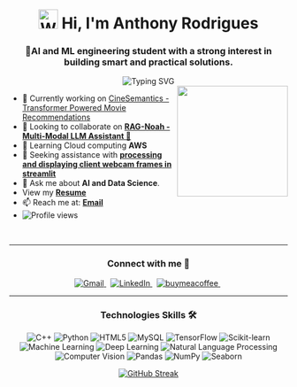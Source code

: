 <h1 align="center">
<img src="https://raw.githubusercontent.com/Tarikul-Islam-Anik/Animated-Fluent-Emojis/master/Emojis/Hand%20gestures/Waving%20Hand.png" alt="Waving Hand" width="35" height="35" /> Hi, I'm Anthony Rodrigues</h1>

<h3 align="center"> 🤖AI and ML engineering student with a strong interest in building smart and practical solutions.</h3>
<div align="center">
<img src="https://readme-typing-svg.demolab.com?font=Fira+Code&size=18&duration=3000&pause=1000&center=true&vCenter=true&random=false&width=600&height=50&lines=AI+%26+ML+Engineering+Student+%7C+Data+Science+Enthusiast;Building+smart+solutions+with+AI+and+ML;Exploring+insights+from+data.;Learning%2C+Experimenting%2C+Innovating.;Focused+on+real-world+applications+of+Data+Science." alt="Typing SVG" />
</div>

<img align="right" src="http://github-profile-summary-cards.vercel.app/api/cards/stats?username=anthonyrodrigues443&theme=2077" height="200em"  />

- 🔭 Currently working on <a target="_blank" href="https://github.com/anthonyrodrigues443/CineSemantics-Transformer-Powered-Movie-Recommendations">CineSemantics - Transformer Powered Movie Recommendations</b></a>
- 👯 Looking to collaborate on <a target="_blank" href="https://github.com/anthonyrodrigues443/RAG-Noah-Multi-Modal-LLM-Assistant"><b>RAG-Noah - Multi-Modal LLM Assistant 🤖</b></a>
- 🌱 Learning Cloud computing <b>AWS</b>
- 🤝 Seeking assistance with <a target="_blank" href="https://github.com/anthonyrodrigues443/Smart_glasses_project"><b>processing and displaying client webcam frames in streamlit</b></a>
- 💬 Ask me about <b>AI and Data Science</b>.
- View my <a target="_blank" href="https://drive.google.com/file/d/1SbnLbyFRUWhnd-8bmzRnNygBBYVqRTJl/view?usp=drive_link"><b>Resume</b></a>
- 📫 Reach me at: <b><a target="_blank" href="mailto:anthonyrodrigues443@gmail.com">Email</a></b>
- <img src="https://komarev.com/ghpvc/?username=anthonyrodrigues443&style=flat-square&color=000000" alt="Profile views" />
<br>

---

<h3 align="center">Connect with me 🤝</h3>
<p align="center">
  <a href="mailto:anthonyrodrigues443@gmail.com" target="_blank">
    <img src="https://img.shields.io/badge/Gmail-anthonyrodrigues443@gmail.com-B22222?style=for-the-badge&logo=gmail&logoColor=white" alt="Gmail">
  </a>&nbsp;
  <a href="https://linkedin.com/in/anthonyrodrigues443" target="_blank">
    <img src="https://img.shields.io/badge/LinkedIn-anthonyrodrigues443-005B8A?style=for-the-badge&logo=linkedin&logoColor=white" alt="LinkedIn">
  </a>&nbsp;
  <a href="https://buymeacoffee.com/anthonyrodrigues443" target="_blank">
    <img src="https://img.shields.io/badge/buymeacoffee-anthonyrodrigues443-FFFF00?style=for-the-badge&logo=buymeacoffee&logoColor=yellow" alt="buymeacoffee">
  </a>&nbsp;  
</p>


---

<h3 align="center">Technologies Skills 🛠️</h3>
<p align="center">
<img src="https://img.shields.io/badge/C++-00599C?style=for-the-badge&logo=c%2B%2B&logoColor=white" alt="C++">
<img src="https://img.shields.io/badge/Python-3776AB?style=for-the-badge&logo=python&logoColor=white" alt="Python">
<img src="https://img.shields.io/badge/HTML5-E34F26?style=for-the-badge&logo=html5&logoColor=white" alt="HTML5">
<img src="https://img.shields.io/badge/MySQL-4479A1?style=for-the-badge&logo=mysql&logoColor=white" alt="MySQL">
<img src="https://img.shields.io/badge/TensorFlow-FF6F00?style=for-the-badge&logo=tensorflow&logoColor=white" alt="TensorFlow">
<img src="https://img.shields.io/badge/Scikit--learn-F7931E?style=for-the-badge&logo=scikit-learn&logoColor=white" alt="Scikit-learn">
<img src="https://img.shields.io/badge/Machine%20Learning-FF6F00?style=for-the-badge&logo=machinelearning&logoColor=white" alt="Machine Learning">
<img src="https://img.shields.io/badge/Deep%20Learning-8A2BE2?style=for-the-badge&logo=deeplearning&logoColor=white" alt="Deep Learning">
<img src="https://img.shields.io/badge/NLP-FF69B4?style=for-the-badge&logo=nlp&logoColor=white" alt="Natural Language Processing">
<img src="https://img.shields.io/badge/OpenCV-27338e?style=for-the-badge&logo=OpenCV&logoColor=white" alt="Computer Vision">
<img src="https://img.shields.io/badge/Pandas-150458?style=for-the-badge&logo=pandas&logoColor=white" alt="Pandas">
<img src="https://img.shields.io/badge/NumPy-013243?style=for-the-badge&logo=numpy&logoColor=white" alt="NumPy">
<img src="https://img.shields.io/badge/Seaborn-3776AB?style=for-the-badge&logo=seaborn&logoColor=white" alt="Seaborn">
</p>

<p align="center">
<a href="https://git.io/streak-stats">
<img src="https://github-readme-streak-stats.herokuapp.com?user=anthonyrodrigues443&theme=codestackr" alt="GitHub Streak" />
</a>
</p>
